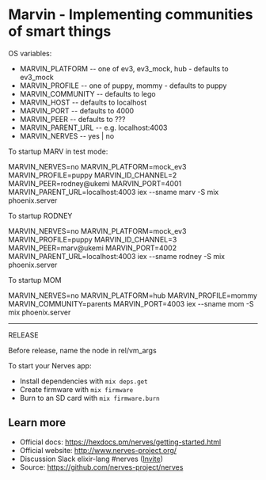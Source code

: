 # Marvin - Implementing communities of smart things

OS variables:

* MARVIN_PLATFORM -- one of ev3, ev3_mock, hub - defaults to ev3_mock
* MARVIN_PROFILE -- one of puppy, mommy - defaults to puppy
* MARVIN_COMMUNITY -- defaults to lego
* MARVIN_HOST -- defaults to localhost
* MARVIN_PORT -- defaults to 4000
* MARVIN_PEER -- defaults to ???
* MARVIN_PARENT_URL -- e.g. localhost:4003
* MARVIN_NERVES -- yes | no

To startup MARV in test mode:

MARVIN_NERVES=no MARVIN_PLATFORM=mock_ev3 MARVIN_PROFILE=puppy MARVIN_ID_CHANNEL=2 MARVIN_PEER=rodney@ukemi MARVIN_PORT=4001 MARVIN_PARENT_URL=localhost:4003 iex --sname marv -S mix phoenix.server


To startup RODNEY

MARVIN_NERVES=no MARVIN_PLATFORM=mock_ev3 MARVIN_PROFILE=puppy MARVIN_ID_CHANNEL=3 MARVIN_PEER=marv@ukemi MARVIN_PORT=4002 MARVIN_PARENT_URL=localhost:4003 iex --sname rodney -S mix phoenix.server

To startup MOM

MARVIN_NERVES=no MARVIN_PLATFORM=hub MARVIN_PROFILE=mommy MARVIN_COMMUNITY=parents MARVIN_PORT=4003 iex --sname mom -S mix phoenix.server

-----------------

RELEASE

Before release, name the node in rel/vm_args



To start your Nerves app:

  * Install dependencies with `mix deps.get`
  * Create firmware with `mix firmware`
  * Burn to an SD card with `mix firmware.burn`

## Learn more

  * Official docs: https://hexdocs.pm/nerves/getting-started.html
  * Official website: http://www.nerves-project.org/
  * Discussion Slack elixir-lang #nerves ([Invite](https://elixir-slackin.herokuapp.com/))
  * Source: https://github.com/nerves-project/nerves
